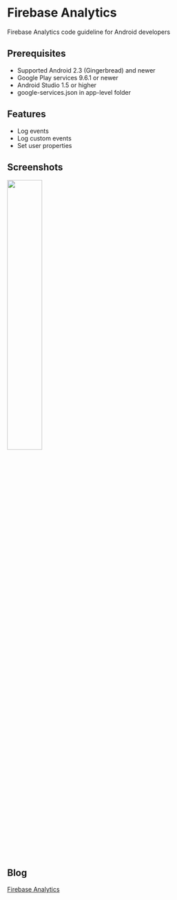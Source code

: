 # Firebase Analytics
Firebase Analytics code guideline for Android developers

## Prerequisites
* Supported Android 2.3 (Gingerbread) and newer
* Google Play services 9.6.1 or newer
* Android Studio 1.5 or higher
* google-services.json in app-level folder

## Features
* Log events
* Log custom events
* Set user properties

## Screenshots
<img src="https://cloud.githubusercontent.com/assets/1763410/18060140/e76defb4-6e46-11e6-9656-874650e05baf.png" width="40%">

## Blog
[Firebase Analytics](https://medium.com/@jirawatee/%E0%B8%A3%E0%B8%B9%E0%B9%89%E0%B8%88%E0%B8%B1%E0%B8%81-firebase-analytics-%E0%B8%95%E0%B8%B1%E0%B9%89%E0%B8%87%E0%B9%81%E0%B8%95%E0%B9%88-zero-%E0%B8%88%E0%B8%99%E0%B9%80%E0%B8%9B%E0%B9%87%E0%B8%99-hero-311b0c50ad3d#.skqdkgngx)
